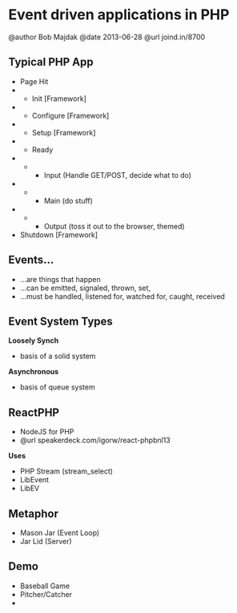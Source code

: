 # Event driven applications in PHP
@author Bob Majdak
@date 2013-06-28
@url joind.in/8700

## Typical PHP App
- Page Hit
- - Init [Framework]
- - Configure [Framework]
- - Setup [Framework]
- - Ready
- - - Input (Handle GET/POST, decide what to do)
- - - Main (do stuff)
- - - Output (toss it out to the browser, themed)
- Shutdown [Framework]

## Events…
- …are things that happen
- …can be emitted, signaled, thrown, set, 
- …must be handled, listened for, watched for, caught, received

## Event System Types
**Loosely Synch**
- basis of a solid system

**Asynchronous**
- basis of queue system


## ReactPHP
- NodeJS for PHP
- @url speakerdeck.com/igorw/react-phpbnl13

**Uses**
- PHP Stream (stream_select)
- LibEvent
- LibEV

## Metaphor
- Mason Jar (Event Loop)
- Jar Lid (Server)

## Demo
- Baseball Game
- Pitcher/Catcher
- 